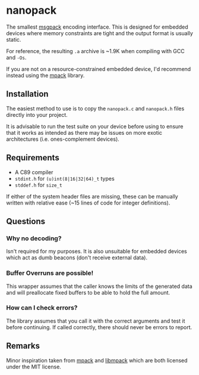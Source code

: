 # nanopack

The smallest [msgpack](http://msgpack.org/) encoding interface. This is
designed for embedded devices where memory constraints are tight and the output
format is usually static.

For reference, the resulting `.a` archive is ~1.9K when compiling with GCC
and `-Os`.

If you are not on a resource-constrained embedded device, I'd recommend instead
using the [mpack](https://github.com/ludocode/mpack) library.

## Installation

The easiest method to use is to copy the `nanopack.c` and `nanopack.h` files
directly into your project.

It is advisable to run the test suite on your device before using to ensure
that it works as intended as there may be issues on more exotic architectures
(i.e. ones-complement devices).

## Requirements

 - A C89 compiler
 - `stdint.h` for `(u)int(8|16|32|64)_t` types
 - `stddef.h` for `size_t`

If either of the system header files are missing, these can be manually written
with relative ease (~15 lines of code for integer definitions).

## Questions

### Why no decoding?

Isn't required for my purposes. It is also unsuitable for embedded devices
which act as dumb beacons (don't receive external data).

### Buffer Overruns are possible!

This wrapper assumes that the caller knows the limits of the generated data and
will preallocate fixed buffers to be able to hold the full amount.

### How can I check errors?

The library assumes that you call it with the correct arguments and test it
before continuing. If called correctly, there should never be errors to report.

## Remarks

Minor inspiration taken from [mpack](https://github.com/ludocode/mpack)
and [libmpack](https://github.com/tarruda/libmpack) which are both licensed
under the MIT license.
